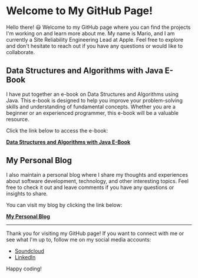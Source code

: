# Welcome to My GitHub Page!

Hello there! :smiley: Welcome to my GitHub page where you can find the projects I'm working on and learn more about me. My name is Mario, and I am currently a Site Reliability Engineering Lead at Apple. Feel free to explore and don't hesitate to reach out if you have any questions or would like to collaborate.

## Data Structures and Algorithms with Java E-Book

I have put together an e-book on Data Structures and Algorithms using Java. This e-book is designed to help you improve your problem-solving skills and understanding of fundamental concepts. Whether you are a beginner or an experienced programmer, this e-book will be a valuable resource.

Click the link below to access the e-book:

[**Data Structures and Algorithms with Java E-Book**](/ebook/Data-Structure-and-Algorithms-w-java.md)

## My Personal Blog

I also maintain a personal blog where I share my thoughts and experiences about software development, technology, and other interesting topics. Feel free to check it out and leave comments if you have any questions or insights to share.

You can visit my blog by clicking the link below:

[**My Personal Blog**](https://marioharvey.com)

---

Thank you for visiting my GitHub page! If you want to connect with me or see what I'm up to, follow me on my social media accounts:

- [Soundcloud](https://soundcloud.com/badmadrad)
- [LinkedIn](https://www.linkedin.com/in/marioharvey/)

Happy coding!
